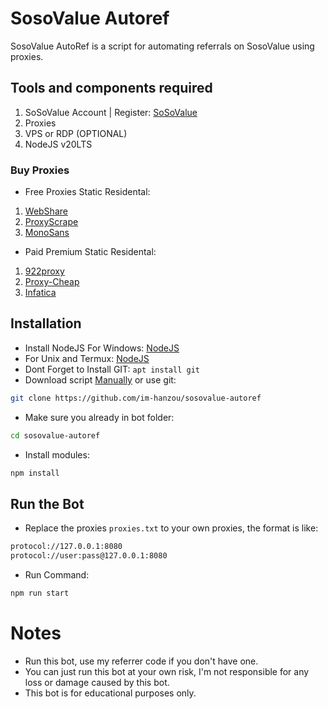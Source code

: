 # SosoValue Autoref
SosoValue AutoRef is a script for automating referrals on SosoValue using proxies.
## Tools and components required
1. SoSoValue Account | Register: [SoSoValue](https://sosovalue.com/join/K61K5702)
2. Proxies
3. VPS or RDP (OPTIONAL)
4. NodeJS v20LTS
### Buy Proxies
- Free Proxies Static Residental: 
1. [WebShare](https://www.webshare.io/?referral_code=p7k7whpdu2jg)
2. [ProxyScrape](https://proxyscrape.com/?ref=odk1mmj)
3. [MonoSans](https://github.com/monosans/proxy-list)
- Paid Premium Static Residental:
1. [922proxy](https://www.922proxy.com/register?inviter_code=d03d4fed)
2. [Proxy-Cheap](https://app.proxy-cheap.com/r/JysUiH)
3. [Infatica](https://dashboard.infatica.io/aff.php?aff=544)
## Installation
- Install NodeJS For Windows: [NodeJS](https://nodejs.org/dist/v20.9.0/node-v20.9.0-x64.msi)
- For Unix and Termux: [NodeJS](https://www.digitalocean.com/community/tutorials/how-to-install-node-js-on-ubuntu-22-04)
- Dont Forget to Install GIT: ``apt install git``
- Download script [Manually](https://github.com/im-hanzou/sosovalue-autoref/archive/refs/heads/main.zip) or use git:
```bash
git clone https://github.com/im-hanzou/sosovalue-autoref
```
- Make sure you already in bot folder:
```bash
cd sosovalue-autoref
```
- Install modules:
```bash
npm install
```
## Run the Bot
- Replace the proxies ```proxies.txt``` to your own proxies, the format is like:
```bash
protocol://127.0.0.1:8080
protocol://user:pass@127.0.0.1:8080
```
- Run Command:
```bash
npm run start
```
# Notes
- Run this bot, use my referrer code if you don't have one.
- You can just run this bot at your own risk, I'm not responsible for any loss or damage caused by this bot.
- This bot is for educational purposes only.
